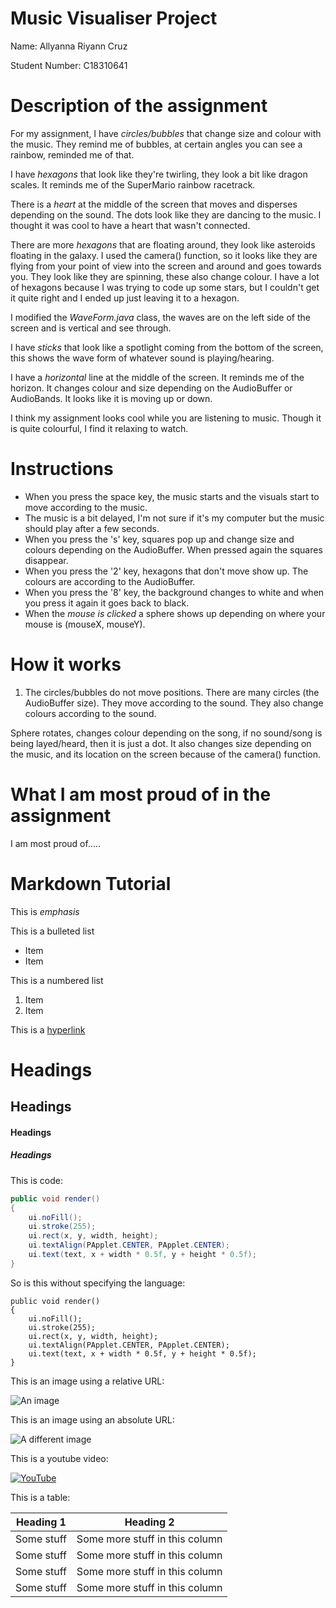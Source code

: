 # Music Visualiser Project

Name: Allyanna Riyann Cruz

Student Number: C18310641

# Description of the assignment

For my assignment, I have *circles/bubbles* that change size and colour with the music. They remind me of bubbles, at certain angles you can see a rainbow, reminded me of that.

I have *hexagons* that look like they're twirling, they look a bit like dragon scales. It reminds me of the SuperMario rainbow racetrack. 

There is a *heart* at the middle of the screen that moves and disperses depending on the sound. The dots look like they are dancing to the music. I thought it was cool to have a heart that wasn't connected. 

There are more *hexagons* that are floating around, they look like asteroids floating in the galaxy. I used the camera() function, so it looks like they are flying from your point of view into the screen and around and goes towards you. They look like they are spinning, these also change colour. I have a lot of hexagons because I was trying to code up some stars, but I couldn't get it quite right and I ended up just leaving it to a hexagon.

I modified the *WaveForm.java* class, the waves are on the left  side of the screen and is vertical and see through.

I have *sticks* that look like a spotlight coming from the bottom of the screen, this shows the wave form of whatever sound is playing/hearing.

I have a *horizontal* line at the middle of the screen. It reminds me of the horizon. It changes colour and size depending on the AudioBuffer or AudioBands. It looks like it is moving up or down.

I think my assignment looks cool while you are listening to music. Though it is quite colourful, I find it relaxing to watch.


# Instructions

- When you press the space key, the music starts and the visuals start to move according to the music.
-  The music is a bit delayed, I'm not sure if it's my computer but the music should play after a few seconds.
- When you press the 's' key, squares pop up and change size and colours depending on the AudioBuffer. When pressed again the squares disappear.
- When you press the '2' key, hexagons that don't move show up. The colours are according to the AudioBuffer. 
- When you press the '8' key, the background changes to white and when you press it again it goes back to black.
-  When the *mouse is clicked* a sphere shows up depending on where your mouse is (mouseX, mouseY).

# How it works
1. The circles/bubbles do not move positions. There are many circles (the AudioBuffer size). They move according to the sound. They also change colours according to the sound.

Sphere rotates, changes colour depending on the song, if no sound/song is being layed/heard, then it is just a dot. It also changes size depending on the music, and its location on the screen because of the camera() function.

# What I am most proud of in the assignment
I am most proud of.....


# Markdown Tutorial

This is *emphasis*

This is a bulleted list

- Item
- Item

This is a numbered list

1. Item
1. Item

This is a [hyperlink](http://bryanduggan.org)

# Headings
## Headings
#### Headings
##### Headings

This is code:

```Java
public void render()
{
	ui.noFill();
	ui.stroke(255);
	ui.rect(x, y, width, height);
	ui.textAlign(PApplet.CENTER, PApplet.CENTER);
	ui.text(text, x + width * 0.5f, y + height * 0.5f);
}
```

So is this without specifying the language:

```
public void render()
{
	ui.noFill();
	ui.stroke(255);
	ui.rect(x, y, width, height);
	ui.textAlign(PApplet.CENTER, PApplet.CENTER);
	ui.text(text, x + width * 0.5f, y + height * 0.5f);
}
```

This is an image using a relative URL:

![An image](images/p8.png)

This is an image using an absolute URL:

![A different image](https://bryanduggandotorg.files.wordpress.com/2019/02/infinite-forms-00045.png?w=595&h=&zoom=2)

This is a youtube video:

[![YouTube](http://img.youtube.com/vi/J2kHSSFA4NU/0.jpg)](https://www.youtube.com/watch?v=J2kHSSFA4NU)

This is a table:

| Heading 1 | Heading 2 |
|-----------|-----------|
|Some stuff | Some more stuff in this column |
|Some stuff | Some more stuff in this column |
|Some stuff | Some more stuff in this column |
|Some stuff | Some more stuff in this column |

